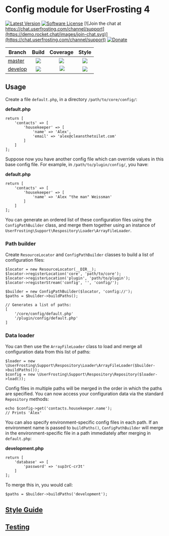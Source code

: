 # Config module for UserFrosting 4

[![Latest Version](https://img.shields.io/github/release/userfrosting/config.svg)](https://github.com/userfrosting/config/releases)
[![Software License](https://img.shields.io/badge/license-MIT-brightgreen.svg)](LICENSE.md)
[![Join the chat at https://chat.userfrosting.com/channel/support](https://demo.rocket.chat/images/join-chat.svg)](https://chat.userfrosting.com/channel/support)
[![Donate](https://img.shields.io/badge/Open%20Collective-Donate-blue.svg)](https://opencollective.com/userfrosting#backer)

| Branch | Build | Coverage | Style |
| ------ |:-----:|:--------:|:-----:|
| [master][Config]  | [![][config-master-build]][config-travis] | [![][config-master-codecov]][config-codecov] | [![][config-style-master]][config-style] |
| [develop][config-develop] | [![][config-develop-build]][config-travis] | [![][config-develop-codecov]][config-codecov] | [![][config-style-develop]][config-style] |

<!-- Links -->
[Config]: https://github.com/userfrosting/config
[config-develop]: https://github.com/userfrosting/config/tree/develop
[config-version]: https://img.shields.io/github/release/userfrosting/config.svg
[config-master-build]: https://travis-ci.org/userfrosting/config.svg?branch=master
[config-master-codecov]: https://codecov.io/gh/userfrosting/config/branch/master/graph/badge.svg
[config-develop-build]: https://travis-ci.org/userfrosting/config.svg?branch=develop
[config-develop-codecov]: https://codecov.io/gh/userfrosting/config/branch/develop/graph/badge.svg
[config-releases]: https://github.com/userfrosting/config/releases
[config-travis]: https://travis-ci.org/userfrosting/config
[config-codecov]: https://codecov.io/gh/userfrosting/config
[config-style-master]: https://github.styleci.io/repos/54955134/shield?branch=master&style=flat
[config-style-develop]: https://github.styleci.io/repos/54955134/shield?branch=develop&style=flat
[config-style]: https://github.styleci.io/repos/54955134

## Usage

Create a file `default.php`, in a directory `/path/to/core/config/`:

**default.php**

```
return [
    'contacts' => [
        'housekeeper' => [
            'name' => 'Alex',
            'email' => 'alex@cleansthetoilet.com'
        ]
    ]
];
```

Suppose now you have another config file which can override values in this base config file.  For example, in `/path/to/plugin/config/`, you have:

**default.php**

```
return [
    'contacts' => [
        'housekeeper' => [
            'name' => 'Alex "the man" Weissman'
        ]
    ]
];
```

You can generate an ordered list of these configuration files using the `ConfigPathBuilder` class, and merge them together using an instance of `UserFrosting\Support\Respository\Loader\ArrayFileLoader`.

### Path builder

Create `ResourceLocator` and `ConfigPathBuilder` classes to build a list of configuration files:

```
$locator = new ResourceLocator(__DIR__);
$locator->registerLocation('core', 'path/to/core');
$locator->registerLocation('plugin', 'path/to/plugin');
$locator->registerStream('config', '', 'config/');

$builder = new ConfigPathBuilder($locator, 'config://');
$paths = $builder->buildPaths();

// Generates a list of paths:
[
    '/core/config/default.php'
    '/plugin/config/default.php'
]
```

### Data loader

You can then use the `ArrayFileLoader` class to load and merge all configuration data from this list of paths:

```
$loader = new \UserFrosting\Support\Respository\Loader\ArrayFileLoader($builder->buildPaths());
$config = new \UserFrosting\Support\Respository\Repository($loader->load());
```

Config files in multiple paths will be merged in the order in which the paths are specified.  You can now access your configuration data via the standard `Repository` methods:

```
echo $config->get('contacts.housekeeper.name');
// Prints 'Alex'
```

You can also specify environment-specific config files in each path.  If an environment name is passed to `buildPaths()`, `ConfigPathBuilder` will merge in the environment-specific file in a path immediately after merging in `default.php`:

**development.php**

```
return [
    'database' => [
        'password' => 'sup3rC-cr3t'
    ]
];
```

To merge this in, you would call:

```
$paths = $builder->buildPaths('development');
```

## [Style Guide](STYLE-GUIDE.md)

## [Testing](RUNNING_TESTS.md)
